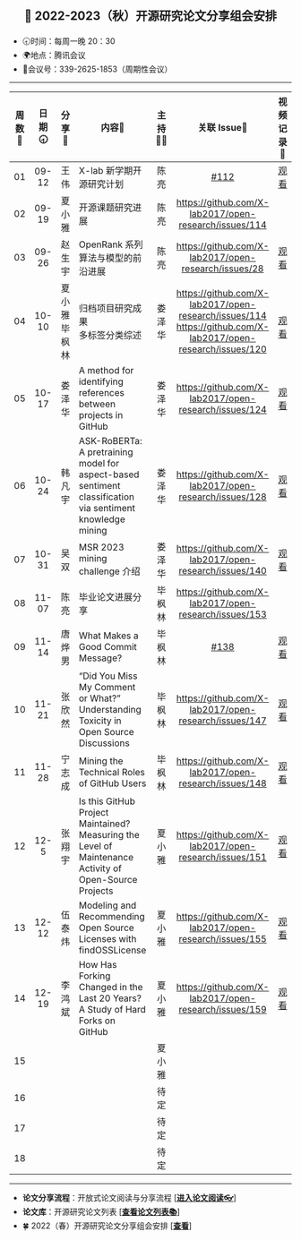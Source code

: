 ## <p align="center">🍁 2022-2023（秋）开源研究论文分享组会安排</p>

- 🕣时间：每周一晚 20：30
- 🌍地点：腾讯会议
- 📠会议号：339-2625-1853（周期性会议）


****


| 周数📆| 日期🕣| 分享🙋 | 内容📒                                                       | 主持💂‍♂️ |   关联 Issue📌   | 视频记录🎥 |
| :---: | :---: | :----: | ------------------------------------------------------------ | :----: | :---------------: | :--------: |
|  01   | 09-12 |  王 伟  | X-lab 新学期开源研究计划                | 陈亮 |   [#112](https://github.com/X-lab2017/open-research/issues/112) |[观看](https://www.bilibili.com/video/BV1yP4y1Z7qF?spm_id_from=333.999.0.0&vd_source=6afe4b8be94a864bf36064ef28580424)|
|  02   | 09-19 | 夏小雅  | 开源课题研究进展             | 陈亮 | https://github.com/X-lab2017/open-research/issues/114  |  |
|  03   | 09-26 | 赵生宇  | OpenRank 系列算法与模型的前沿进展        | 陈亮 | https://github.com/X-lab2017/open-research/issues/28 | [观看](https://www.bilibili.com/video/BV1ge4y1H7QW/) |
|  04   | 10-10 | 夏小雅<br />毕枫林 |  归档项目研究成果<br />多标签分类综述  | 娄泽华 |https://github.com/X-lab2017/open-research/issues/114  <br />https://github.com/X-lab2017/open-research/issues/120 |  <br />[观看](https://www.bilibili.com/video/BV1QP41177LV/)|
|  05   | 10-17 | 娄泽华 |  A method for identifying references between projects in GitHub  | 娄泽华 | https://github.com/X-lab2017/open-research/issues/124 | [观看](https://www.bilibili.com/video/BV1Jg411a7ie/) |
|  06   | 10-24 | 韩凡宇 |  ASK-RoBERTa: A pretraining model for aspect-based sentiment classification via sentiment knowledge mining  | 娄泽华 | https://github.com/X-lab2017/open-research/issues/128 | [观看](https://www.bilibili.com/video/BV1SG411L77U/) |
|  07   | 10-31 | 吴双 | MSR 2023 mining challenge 介绍 | 娄泽华 | https://github.com/X-lab2017/open-research/issues/140 | [观看](https://www.bilibili.com/video/BV1Pe4y1t7fZ/) |
|  08   | 11-07 | 陈亮 | 毕业论文进展分享 | 毕枫林 | https://github.com/X-lab2017/open-research/issues/153 |   |
|  09   | 11-14 | 唐烨男 |  What Makes a Good Commit Message?  | 毕枫林 |  [#138](https://github.com/X-lab2017/open-research/issues/138) | [观看](https://www.bilibili.com/video/BV1Xv4y1m7G6/) |
|  10   | 11-21 | 张欣然 | “Did You Miss My Comment or What?” Understanding Toxicity in Open Source Discussions | 毕枫林 | https://github.com/X-lab2017/open-research/issues/147 | [观看](https://www.bilibili.com/video/BV1gD4y1x7GT/) |
|  11   | 11-28 | 宁志成 | Mining the Technical Roles of GitHub Users | 毕枫林 | https://github.com/X-lab2017/open-research/issues/148 | [观看](https://www.bilibili.com/video/BV1cW4y1g7mb/) |
|  12   | 12-5 | 张翔宇 | Is this GitHub Project Maintained? Measuring the Level of Maintenance Activity of Open-Source Projects | 夏小雅 | https://github.com/X-lab2017/open-research/issues/151 | [观看](https://www.bilibili.com/video/BV1y841157YX/)  |
|  13   | 12-12 | 伍泰炜 | Modeling and Recommending Open Source Licenses with findOSSLicense   | 夏小雅 | https://github.com/X-lab2017/open-research/issues/155 | [观看](https://www.bilibili.com/video/BV1qv4y1X7Lj/) |
|  14   | 12-19 | 李鸿斌 | How Has Forking Changed in the Last 20 Years?A Study of Hard Forks on GitHub  | 夏小雅 | https://github.com/X-lab2017/open-research/issues/159  | [观看](https://www.bilibili.com/video/BV1xK411z7B2/)  |
|  15   |  |  |    | 夏小雅 |  |   |
|  16   |  |  |    | 待定 |  |   |
|  17   |  |  |    | 待定 |  |   |
|  18   |  |  |    | 待定 |  |   |



****

* **论文分享流程**：开放式论文阅读与分享流程 [[**进入论文阅读👓**](https://github.com/X-lab2017/open-research/tree/main/OpenReading "论文阅读")]
* **论文库**：开源研究论文列表 [[**查看论文列表📚**](https://github.com/X-lab2017/open-research/blob/main/openlist.md "论文列表")]
* 🍀 2022（春）开源研究论文分享组会安排 [[**查看**](https://github.com/X-lab2017/open-research/blob/main/agenda/2021-2022%20Spring%20Term.md)]





